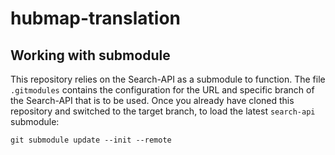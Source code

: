 # hubmap-translation

## Working with submodule

This repository relies on the Search-API as a submodule to function. The file `.gitmodules` contains the configuration
for the URL and specific branch of the Search-API that is to be used. Once you already have cloned this repository and switched to the target branch, to load the latest `search-api` submodule:

```
git submodule update --init --remote
```

